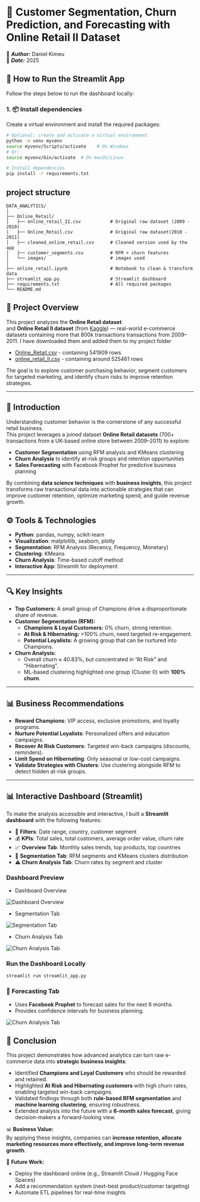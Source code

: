 # 🛒 Customer Segmentation, Churn Prediction, and Forecasting with Online Retail II Dataset

👤 ***Author:*** Daniel Kimeu  
📅 ***Date:*** 2025  

## 🚀 How to Run the Streamlit App

Follow the steps below to run the dashboard locally:

### 1. 📦 Install dependencies

Create a virtual environment and install the required packages:

```bash
# Optional: create and activate a virtual environment
python -m venv myvenv
source myvenv/Scripts/activate    # On Windows
# Or: 
source myvenv/bin/activate  # On macOS/Linux

# Install dependencies
pip install -r requirements.txt
```

## project structure
```
DATA_ANALYTICS/
│
├── Online_Retail/
│   ├── online_retail_II.csv           # Original raw dataset (2009 - 2010)
|   ├── Online_Retail.csv              # Original raw dataset(2010 - 2011)
│   ├── cleaned_online_retail.csv      # Cleaned version used by the app
│   ├── customer_segments.csv          # RFM + churn features
│   └── images/                        # images used
│
├── online_retail.ipynb                # Notebook to clean & transform data
├── streamlit_app.py                   # Streamlit dashboard
├── requirements.txt                   # All required packages
└── README.md
```

## 📌 Project Overview
This project analyzes the **Online Retail dataset**  
and **Online Retail II dataset**
(from [Kaggle](https://www.kaggle.com/datasets/ulrikthygepedersen/online-retail-dataset)) — real-world e-commerce datasets containing more that 800k transactions transactions from 2009–2011. 
I have downloaded them and added them to my project folder 
 - [Online_Retail.csv](Online_Retail\Online_Retail.csv) - containing 541909 rows
- [online_retail_II.csv](Online_Retail\online_retail_II.csv) - containing around 525461  rows

The goal is to explore customer purchasing behavior, segment customers for targeted marketing, and identify churn risks to improve retention strategies.

---
## 📖 Introduction

Understanding customer behavior is the cornerstone of any successful retail business.  
This project leverages a joined dataset **Online Retail datasets** (700+ transactions from a UK-based online store between 2009–2011) to explore:

- **Customer Segmentation** using RFM analysis and KMeans clustering  
- **Churn Analysis** to identify at-risk groups and retention opportunities  
- **Sales Forecasting** with Facebook Prophet for predictive business planning  

By combining **data science techniques** with **business insights**, this project transforms raw transactional data into actionable strategies that can improve customer retention, optimize marketing spend, and guide revenue growth.


## ⚙️ Tools & Technologies
- **Python**: pandas, numpy, scikit-learn  
- **Visualization**: matplotlib, seaborn, plotly
- **Segmentation**: RFM Analysis (Recency, Frequency, Monetary)  
- **Clustering**: KMeans  
- **Churn Analysis**: Time-based cutoff method  
- **Interactive App**: Streamlit for deployment 

---

## 🔍 Key Insights
- **Top Customers:** A small group of Champions drive a disproportionate share of revenue.  
- **Customer Segmentation (RFM):**
  - **Champions & Loyal Customers:** 0% churn, strong retention.  
  - **At Risk & Hibernating:** >100% churn, need targeted re-engagement.  
  - **Potential Loyalists:** A growing group that can be nurtured into Champions.  
- **Churn Analysis:**
  - Overall churn ≈ 40.83%, but concentrated in “At Risk” and “Hibernating”.  
  - ML-based clustering highlighted one group (Cluster 0) with **100% churn**.  

---

## 📊 Business Recommendations
- **Reward Champions**: VIP access, exclusive promotions, and loyalty programs.  
- **Nurture Potential Loyalists**: Personalized offers and education campaigns.  
- **Recover At Risk Customers**: Targeted win-back campaigns (discounts, reminders).  
- **Limit Spend on Hibernating**: Only seasonal or low-cost campaigns.  
- **Validate Strategies with Clusters**: Use clustering alongside RFM to detect hidden at-risk groups.  

---

## 📊 Interactive Dashboard (Streamlit)

To make the analysis accessible and interactive, I built a **Streamlit dashboard** with the following features:

- 🔎 **Filters**: Date range, country, customer segment  
- 💰 **KPIs**: Total sales, total customers, average order value, churn rate  
- 📈 **Overview Tab**: Monthly sales trends, top products, top countries  
- 👥 **Segmentation Tab**: RFM segments and KMeans clusters distribution  
- ⚠️ **Churn Analysis Tab**: Churn rates by segment and cluster  


### Dashboard Preview
- Dashboard Overview

![Dashboard Overview](/Online_Retail/images/dashboard_overview.png)  

- Segmentation Tab

![Segmentation Tab](/Online_Retail/images/segmentation.png)
- Churn Analysis Tab  

![Churn Analysis Tab](/Online_Retail/images/churn_analysis.png)  

### Run the Dashboard Locally
```bash
streamlit run streamlit_app.py
```

### 🔮 Forecasting Tab
- Uses **Facebook Prophet** to forecast sales for the next 6 months.  
- Provides confidence intervals for business planning.  

![Churn Analysis Tab](/Online_Retail/images/sales_forecast.png.png)
## 🏁 Conclusion

This project demonstrates how advanced analytics can turn raw e-commerce data into **strategic business insights**:

- Identified **Champions and Loyal Customers** who should be rewarded and retained.  
- Highlighted **At Risk and Hibernating customers** with high churn rates, enabling targeted win-back campaigns.  
- Validated findings through both **rule-based RFM segmentation** and **machine learning clustering**, ensuring robustness.  
- Extended analysis into the future with a **6-month sales forecast**, giving decision-makers a forward-looking view.  

📊 **Business Value:**  
By applying these insights, companies can **increase retention, allocate marketing resources more effectively, and improve long-term revenue growth**.

🚀 **Future Work:**  
- Deploy the dashboard online (e.g., Streamlit Cloud / Hugging Face Spaces)  
- Add a recommendation system (next-best product/customer targeting)  
- Automate ETL pipelines for real-time insights  
